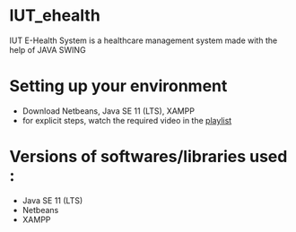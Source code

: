 # IUT_ehealth
IUT E-Health System is a healthcare management system made with the help of JAVA SWING


# Setting up your environment

  - Download Netbeans, Java SE 11 (LTS), XAMPP
  - for explicit steps, watch the required video in the [playlist](https://youtube.com/playlist?list=PLDQpejAKtcJAVlYGHO2js4wMm7EMhi-74)

# Versions of softwares/libraries used :
- Java SE 11 (LTS)
- Netbeans
- XAMPP
